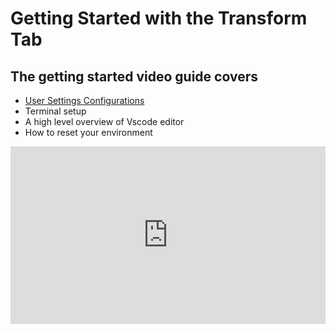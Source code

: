 # Getting Started with the Transform Tab

## The getting started video guide covers

- <a href="/#/how-tos/datacoves/transform/initial" target="_blank" rel="noopener"> User Settings Configurations</a>
- Terminal setup
- A high level overview of Vscode editor
- How to reset your environment

<div style="position: relative; padding-bottom: 56.25%; height: 0;"><iframe src="https://www.loom.com/embed/1bb974c0650347549db8a02bf64269ff?sid=ae70920f-abc8-4e5d-977a-909d2a63daac" frameborder="0" webkitallowfullscreen mozallowfullscreen allowfullscreen style="position: absolute; top: 0; left: 0; width: 100%; height: 100%;"></iframe></div>